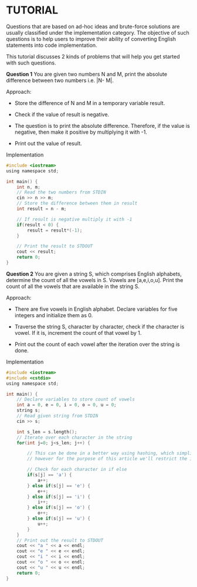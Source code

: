 # TUTORIAL

Questions that are based on ad-hoc ideas and brute-force solutions are usually classified under the implementation category. The objective of such questions is to help users to improve their ability of converting English statements into code implementation.

This tutorial discusses 2 kinds of problems that will help you get started with such questions.

**Question 1** You are given two numbers N and M, print the absolute difference between two numbers i.e. |N- M|.

Approach:

- Store the difference of N and M in a temporary variable result.

- Check if the value of result is negative.

- The question is to print the absolute difference. Therefore, if the value is negative, then make it positive by multiplying it with -1.

- Print out the value of result.

Implementation

```c
#include <iostream>
using namespace std;

int main() {
    int n, m;
    // Read the two numbers from STDIN
    cin >> n >> m;
    // Store the difference between them in result
    int result = n - m;

    // If result is negative multiply it with -1
    if(result < 0) {
        result = result*(-1);
    }

    // Print the result to STDOUT
    cout << result;
    return 0;
}
```

**Question 2** You are given a string S, which comprises English alphabets, determine the count of all the vowels in S. Vowels are [a,e,i,o,u]. Print the count of all the vowels that are available in the string S.

Approach:

- There are five vowels in English alphabet. Declare variables for five integers and initialize them as 0.

- Traverse the string S, character by character, check if the character is vowel. If it is, increment the count of that vowel by 1.

- Print out the count of each vowel after the iteration over the string is done.

Implementation

```c
#include <iostream>
#include <cstdio>
using namespace std;

int main() {
    // Declare variables to store count of vowels
    int a = 0, e = 0, i = 0, o = 0, u = 0;
    string s;
    // Read given string from STDIN
    cin >> s;

    int s_len = s.length();
    // Iterate over each character in the string
    for(int j=0; j<s_len; j++) {

        // This can be done in a better way using hashing, which simplifies the implementation,
        // however for the purpose of this article we'll restrict the implementation to naive way

        // Check for each character in if else
        if(s[j] == 'a') {
            a++;
        } else if(s[j] == 'e') {
            e++;
        } else if(s[j] == 'i') {
            i++;
        } else if(s[j] == 'o') {
            o++;
        } else if(s[j] == 'u') {
            u++;
        }
    }
    // Print out the result to STDOUT
    cout << "a " << a << endl;
    cout << "e " << e << endl;
    cout << "i " << i << endl;
    cout << "o " << o << endl;
    cout << "u " << u << endl;
    return 0;
}
```
